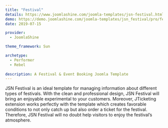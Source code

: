 ```yaml
---
title: "Festival"
details: https://www.joomlashine.com/joomla-templates/jsn-festival.html
demo: https://demo.joomlashine.com/joomla-templates/jsn_festival/pro/festival/
date: 2019-07-15

provider: 
  - JoomlaShine

theme_framework: Sun

archetype:
  - Performer
  - Rebel
  
description: A Festival & Event Booking Joomla Template
---
```


JSN Festival is an ideal template for managing information about different types of festivals. With the clean and professional design, JSN Festival will bring an enjoyable experimental to your customers. Moreover, JTicketing extension works perfectly with the template which creates favorable conditions to not only catch up but also order a ticket for the festival. Therefore, JSN Festival will no doubt help visitors to enjoy the festival’s atmosphere.